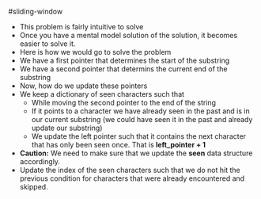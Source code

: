 #sliding-window 
- This problem is fairly intuitive to solve
- Once you have a mental model solution of the solution, it becomes easier to solve it.
- Here is how we would go to solve the problem
- We have a first pointer that determines the start of the substring
- We have a second pointer that determins the current end of the substring
- Now, how do we update these pointers
- We keep a dictionary of seen characters such that
	- While moving the second pointer to the end of the string
	- If it points to a character we have already seen in the past and is in our current substring (we could have seen it in the past and already update our substring)
	- We update the left pointer such that it contains the next character that has only been seen once. That is **left_pointer  + 1**
- **Caution:** We need to make sure that we update the **seen** data structure accordingly.
- Update the index of the seen characters such that we do not hit the previous condition for characters that were already encountered and skipped.
